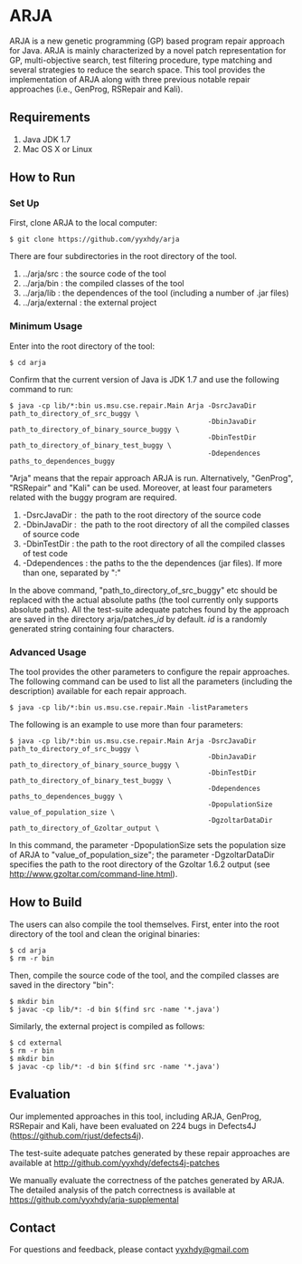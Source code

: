 # ARJA

ARJA is a new genetic programming (GP) based program repair approach for Java. 
ARJA is mainly characterized by a novel patch representation for GP, multi-objective search, 
test filtering procedure, type matching and several strategies to reduce the search space.
This tool provides the implementation of ARJA along with three previous notable repair approaches 
(i.e., GenProg, RSRepair and Kali).


## Requirements

1. Java JDK 1.7
2. Mac OS X or Linux

## How to Run

### Set Up

First, clone ARJA to the local computer:
```
$ git clone https://github.com/yyxhdy/arja
```
There are four subdirectories in the root directory of the tool. 
1. ../arja/src :  the source code of the tool
2. ../arja/bin :  the compiled classes of the tool
3. ../arja/lib :  the dependences of the tool (including a number of .jar files)
4. ../arja/external :  the external project

### Minimum Usage
Enter into the root directory of the tool:
```
$ cd arja
```

Confirm that the current version of Java is JDK 1.7 and use the following command to run:
```
$ java -cp lib/*:bin us.msu.cse.repair.Main Arja -DsrcJavaDir path_to_directory_of_src_buggy \
                                                 -DbinJavaDir path_to_directory_of_binary_source_buggy \
                                                 -DbinTestDir path_to_directory_of_binary_test_buggy \
                                                 -Ddependences paths_to_dependences_buggy 
```
"Arja" means that the repair approach ARJA is run. Alternatively, "GenProg", "RSRepair" and "Kali" can 
be used. Moreover, at least four parameters related with the buggy program are required.
1. -DsrcJavaDir  :  the path to the root directory of the source code 
2. -DbinJavaDir  :  the path to the root directory of all the compiled classes of source code
3. -DbinTestDir  :  the path to the root directory of all the compiled classes of test code
4. -Ddependences :  the paths to the the dependences (jar files). If more than one, separated by ":"

In the above command, "path_to_directory_of_src_buggy" etc should be replaced with the actual 
absolute paths (the tool currently only supports absolute paths). All the test-suite adequate
patches found by the approach are saved in the directory arja/patches_$id$ by default. $id$ is a randomly 
generated string containing four characters. 


### Advanced Usage

The tool provides the other parameters to configure the repair approaches. The following command
can be used to list all the parameters (including the description) available for each repair approach.
```
$ java -cp lib/*:bin us.msu.cse.repair.Main -listParameters
```

The following is an example to use more than four parameters:
```
$ java -cp lib/*:bin us.msu.cse.repair.Main Arja -DsrcJavaDir path_to_directory_of_src_buggy \
                                                 -DbinJavaDir path_to_directory_of_binary_source_buggy \
                                                 -DbinTestDir path_to_directory_of_binary_test_buggy \
                                                 -Ddependences paths_to_dependences_buggy \
                                                 -DpopulationSize value_of_population_size \
                                                 -DgzoltarDataDir path_to_directory_of_Gzoltar_output \
```
In this command, the parameter -DpopulationSize sets the population size of ARJA to "value_of_population_size";
the parameter -DgzoltarDataDir specifies the path to the root directory of the Gzoltar 1.6.2 output (see http://www.gzoltar.com/command-line.html).


## How to Build

The users can also compile the tool themselves. 
First, enter into the root directory of the tool and clean the original binaries:
```
$ cd arja
$ rm -r bin
```

Then, compile the source code of the tool, and the compiled classes are saved in the directory "bin":
```
$ mkdir bin
$ javac -cp lib/*: -d bin $(find src -name '*.java')
```

Similarly, the external project is compiled as follows:
```
$ cd external
$ rm -r bin
$ mkdir bin
$ javac -cp lib/*: -d bin $(find src -name '*.java')
```

## Evaluation
Our implemented approaches in this tool, including ARJA, GenProg, RSRepair and Kali, have been
evaluated on 224 bugs in Defects4J (https://github.com/rjust/defects4j). 

The test-suite adequate patches generated by these repair approaches are available at 
http://github.com/yyxhdy/defects4j-patches

We manually evaluate the correctness of the patches generated by ARJA. The detailed analysis of
the patch correctness is available at
https://github.com/yyxhdy/arja-supplemental

## Contact
For questions and feedback, please contact yyxhdy@gmail.com
